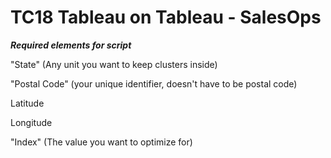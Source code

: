 # TC18 Tableau on Tableau - SalesOps

***Required elements for script***

"State" (Any unit you want to keep clusters inside)

"Postal Code" (your unique identifier, doesn't have to be postal code)

Latitude

Longitude

"Index" (The value you want to optimize for)
